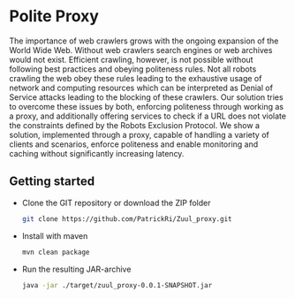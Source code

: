 # Polite Proxy

The importance of web crawlers grows with the ongoing expansion of the World Wide Web. Without web crawlers search engines or web archives would not exist. Efficient crawling, however, is not possible without following best practices and obeying politeness rules. Not all robots crawling the web obey these rules leading to the exhaustive usage of network and computing resources which can be interpreted as Denial of Service attacks leading to the blocking of these crawlers. Our solution tries to overcome these issues by both, enforcing politeness through working as a proxy, and additionally offering services to check if a URL does not violate the constraints defined by the Robots Exclusion Protocol. We show a solution, implemented through a proxy, capable of handling a variety of clients and scenarios, enforce politeness and enable monitoring and caching without significantly increasing latency.

## Getting started

* Clone the GIT repository or download the ZIP folder

  ```bash
  git clone https://github.com/PatrickRi/Zuul_proxy.git
  ```

* Install with maven

  ```bash
  mvn clean package
  ```

* Run the resulting JAR-archive

  ```bash
  java -jar ./target/zuul_proxy-0.0.1-SNAPSHOT.jar
  ```
